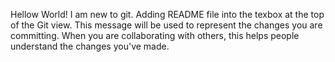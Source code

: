 Hellow World! I am new to git.
Adding README file into the texbox at the top of the Git view. This message will be used to represent the changes you are committing. When you are collaborating with others, this helps people understand the changes you've made.
